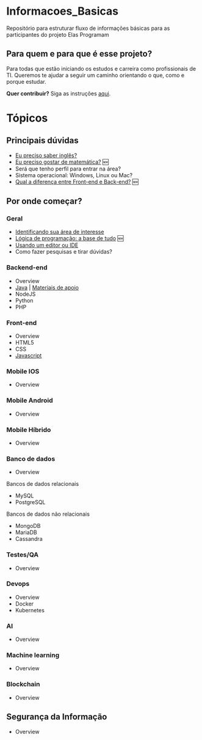 # Informacoes_Basicas
Repositório para estruturar fluxo de informações básicas para as participantes do projeto Elas Programam

## Para quem e para que é esse projeto?

Para todas que estão iniciando os estudos e carreira como profissionais de TI. Queremos te ajudar a seguir um caminho orientando o que, como e porque estudar.

**Quer contribuir?** Siga as instruções [aqui](./extras/como-contribuir.md).

# Tópicos

## Principais dúvidas

 - [Eu preciso saber inglês?](00-principais-duvidas/preciso-saber-ingles.md)
 - [Eu preciso gostar de matemática?](00-principais-duvidas/preciso-gostar-de-matematica.md)  🆕
 - Será que tenho perfil para entrar na área?
 - Sistema operacional: Windows, Linux ou Mac?
 - [Qual a diferença entre Front-end e Back-end?](00-principais-duvidas/frontend-x-backend.md)  🆕

## Por onde começar?


### Geral

- [Identificando sua área de interesse](01-por-onde-comecar/area-de-interesse.md)
- [Lógica de programação: a base de tudo](01-por-onde-comecar/logica-de-programacao.md)  🆕
- [Usando um editor ou IDE](01-por-onde-comecar/editores-e-ides.md)
- Como fazer pesquisas e tirar dúvidas?


### Backend-end

- Overview
- [Java](01-por-onde-comecar/back-end/java/como-comecar-estudar-java.md) | [Materiais de apoio](01-por-onde-comecar/back-end/java/materiais-de-apoio-java.md)
- NodeJS
- Python
- PHP

### Front-end

- Overview
- HTML5
- CSS
- [Javascript](01-por-onde-comecar/front-end/javascript/javascript-comecando.md)

### Mobile IOS

- Overview

### Mobile Android
- Overview

### Mobile Híbrido
- Overview

### Banco de dados

- Overview

Bancos de dados relacionais 

- MySQL
- PostgreSQL

Bancos de dados não relacionais

- MongoDB
- MariaDB
- Cassandra

### Testes/QA

- Overview

### Devops

- Overview
- Docker
- Kubernetes

### AI

- Overview

### Machine learning

- Overview

### Blockchain

- Overview

## Segurança da Informação
- Overview

